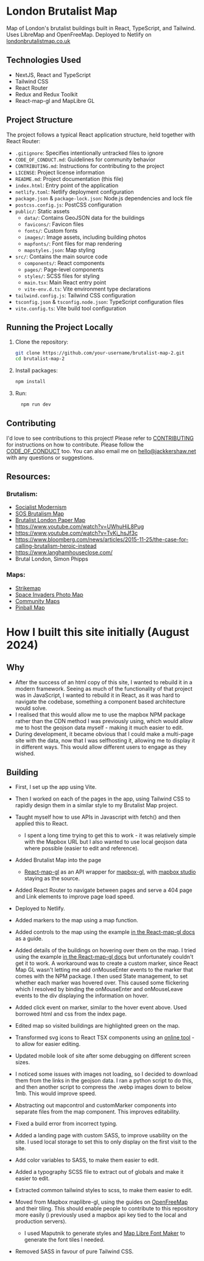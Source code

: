 # London Brutalist Map

Map of London's brutalist buildings built in React, TypeScript, and Tailwind. Uses LibreMap and OpenFreeMap. Deployed to Netlify on [londonbrutalistmap.co.uk](https://londonbrutalistmap.co.uk)

## Technologies Used

- NextJS, React and TypeScript
- Tailwind CSS
- React Router
- Redux and Redux Toolkit
- React-map-gl and MapLibre GL

## Project Structure

The project follows a typical React application structure, held together with React Router:

- `.gitignore`: Specifies intentionally untracked files to ignore
- `CODE_OF_CONDUCT.md`: Guidelines for community behavior
- `CONTRIBUTING.md`: Instructions for contributing to the project
- `LICENSE`: Project license information
- `README.md`: Project documentation (this file)
- `index.html`: Entry point of the application
- `netlify.toml`: Netlify deployment configuration
- `package.json` & `package-lock.json`: Node.js dependencies and lock file
- `postcss.config.js`: PostCSS configuration
- `public/`: Static assets
  - `data/`: Contains GeoJSON data for the buildings
  - `favicons/`: Favicon files
  - `fonts/`: Custom fonts
  - `images/`: Image assets, including building photos
  - `mapfonts/`: Font files for map rendering
  - `mapstyles.json`: Map styling
- `src/`: Contains the main source code
  - `components/`: React components
  - `pages/`: Page-level components
  - `styles/`: SCSS files for styling
  - `main.tsx`: Main React entry point
  - `vite-env.d.ts`: Vite environment type declarations
- `tailwind.config.js`: Tailwind CSS configuration
- `tsconfig.json` & `tsconfig.node.json`: TypeScript configuration files
- `vite.config.ts`: Vite build tool configuration

## Running the Project Locally

1. Clone the repository:
   ```bash
   git clone https://github.com/your-username/brutalist-map-2.git
   cd brutalist-map-2
   ```
2. Install packages:
   ```bash
   npm install
   ```
3. Run:

   ```bash
     npm run dev
   ```

## Contributing

I'd love to see contributions to this project! Please refer to [CONTRIBUTING](/CONTRIBUTING.md) for instructions on how to contribute. Please follow the [CODE_OF_CONDUCT](/CODE_OF_CONDUCT.md) too. You can also email me on [hello@jackkershaw.net](mailto:hello@jackkershaw.net) with any questions or suggestions.

## Resources:

### Brutalism:

- [Socialist Modernism](https://socialistmodernism.com/)
- [SOS Brutalism Map](https://www.sosbrutalism.org/cms/15802395#map)
- [Brutalist London Paper Map](https://bluecrowmedia.com/products/brutalist-london-map)
- https://www.youtube.com/watch?v=UWhuHiL8Pug
- https://www.youtube.com/watch?v=TvKi_hsJf3c
- https://www.bloomberg.com/news/articles/2015-11-25/the-case-for-calling-brutalism-heroic-instead
- https://www.langhamhouseclose.com/
- Brutal London, Simon Phipps

### Maps:

- [Strikemap](https://strikemap.org)
- [Space Invaders Photo Map](https://pnote.eu/projects/invaders/map.html)
- [Community Maps](https://www.are.na/gemma-copeland/community-maps)
- [Pinball Map](https://pinballmap.com/)

# How I built this site initially (August 2024)

## Why

- After the success of an html copy of this site, I wanted to rebuild it in a modern framework. Seeing as much of the functionality of that project was in JavaScript, I wanted to rebuild it in React, as it was hard to navigate the codebase, something a component based architecture would solve.
- I realised that this would allow me to use the mapbox NPM package rather than the CDN method I was previously using, which would allow me to host the geojson data myself - making it much easier to edit.
- During development, it became obvious that I could make a multi-page site with the data, now that I was selfhosting it, allowing me to display it in different ways. This would allow different users to engage as they wished.

## Building

- First, I set up the app using Vite.
- Then I worked on each of the pages in the app, using Tailwind CSS to rapidly design them in a similar style to my Brutalist Map project.
- Taught myself how to use APIs in Javascript with fetch() and then applied this to React.

  - I spent a long time trying to get this to work - it was relatively simple with the Mapbox URL but I also wanted to use local geojson data where possible (easier to edit and reference).

- Added Brutalist Map into the page

  - [React-map-gl](https://github.com/visgl/react-map-gl) as an API wrapper for [mapbox-gl](https://github.com/mapbox/mapbox-gl-js), with [mapbox studio](https://www.mapbox.com/studio/) staying as the source.

- Added React Router to navigate between pages and serve a 404 page and Link elements to improve page load speed.
- Deployed to Netlify.
- Added markers to the map using a map function.
- Added controls to the map using the example [in the React-map-gl docs](https://github.com/visgl/react-map-gl/blob/7.1-release/examples/controls/src/app.tsx) as a guide.
- Added details of the buildings on hovering over them on the map. I tried using the example [in the React-map-gl docs](http://visgl.github.io/react-map-gl/examples/geojson) but unfortunately couldn't get it to work. A workaround was to create a custom marker, since React Map GL wasn't letting me add onMouseEnter events to the marker that comes with the NPM package. I then used State management, to set whether each marker was hovered over. This caused some flickering which I resolved by binding the onMouseEnter and onMouseLeave events to the div displaying the information on hover.
- Added click event on marker, similar to the hover event above. Used borrowed html and css from the index page.
- Edited map so visited buildings are highlighted green on the map.
- Transformed svg icons to React TSX components using an [online tool](https://react-svgr.com/) - to allow for easier editing.
- Updated mobile look of site after some debugging on different screen sizes.
- I noticed some issues with images not loading, so I decided to download them from the links in the geojson data. I ran a python script to do this, and then another script to compress the .webp images down to below 1mb. This would improve speed.
- Abstracting out mapcontrol and customMarker components into separate files from the map component. This improves editability.
- Fixed a build error from incorrect typing.
- Added a landing page with custom SASS, to improve usability on the site. I used local storage to set this to only display on the first visit to the site.
- Add color variables to SASS, to make them easier to edit.
- Added a typography SCSS file to extract out of globals and make it easier to edit.
- Extracted common tailwind styles to scss, to make them easier to edit.
- Moved from Mapbox maplibre-gl, using the guides on [OpenFreeMap](https://openfreemap.org/) and their tiling. This should enable people to contribute to this repository more easily (i previously used a mapbox api key tied to the local and production servers).
  - I used Maputnik to generate styles and [Map Libre Font Maker](https://github.com/maplibre/font-maker) to generate the font tiles I needed.
- Removed SASS in favour of pure Tailwind CSS.
